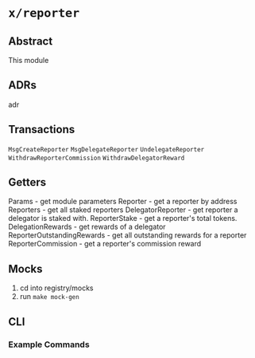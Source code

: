 # `x/reporter`

## Abstract

This module 

## ADRs

adr

## Transactions

`MsgCreateReporter`
`MsgDelegateReporter`
`UndelegateReporter`
`WithdrawReporterCommission`
`WithdrawDelegatorReward`

## Getters

Params - get module parameters
Reporter - get a reporter by address
Reporters - get all staked reporters
DelegatorReporter - get reporter a delegator is staked with.
ReporterStake - get a reporter's total tokens.
DelegationRewards - get rewards of a delegator
ReporterOutstandingRewards - get all outstanding rewards for a reporter
ReporterCommission - get a reporter's commission reward

## Mocks

1. cd into registry/mocks
2. run `make mock-gen`

## CLI

### Example Commands